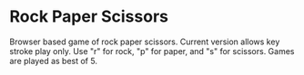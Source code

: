 # Rock Paper Scissors
Browser based game of rock paper scissors. Current version allows key stroke play only. Use "r" for rock, "p" for paper, and "s" for scissors. Games are played as best of 5.
